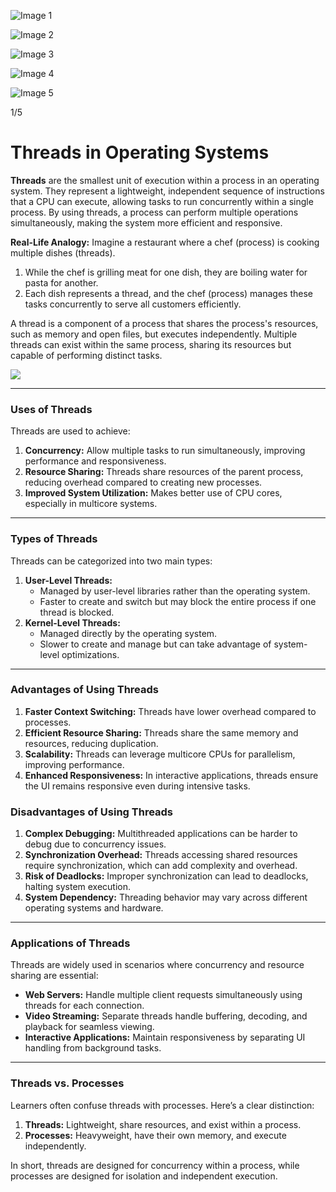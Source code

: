   
![Image 1](https://static.takeuforward.org/premium///OS_P14_Threads_in_Operating_System_1.jpg-EEGdMfhU)

![Image 2](https://static.takeuforward.org/premium///OS_P14_Threads_in_Operating_System_2.jpg-6ygQ-JNY)

![Image 3](https://static.takeuforward.org/premium///OS_P14_Threads_in_Operating_System_3.jpg-dQ6nCAle)

![Image 4](https://static.takeuforward.org/premium///OS_P14_Threads_in_Operating_System_4.jpg-e5AOTV_g)

![Image 5](https://static.takeuforward.org/premium///OS_P14_Threads_in_Operating_System_5.jpg-dwk7qcdC)

1/5

# Threads in Operating Systems

**Threads** are the smallest unit of execution within a process in an operating system. They represent a lightweight, independent sequence of instructions that a CPU can execute, allowing tasks to run concurrently within a single process. By using threads, a process can perform multiple operations simultaneously, making the system more efficient and responsive.  
  
**Real-Life Analogy:** Imagine a restaurant where a chef (process) is cooking multiple dishes (threads).

1. While the chef is grilling meat for one dish, they are boiling water for pasta for another.
2. Each dish represents a thread, and the chef (process) manages these tasks concurrently to serve all customers efficiently.

  
A thread is a component of a process that shares the process's resources, such as memory and open files, but executes independently. Multiple threads can exist within the same process, sharing its resources but capable of performing distinct tasks.  
  
![](https://static.takeuforward.org/premium/Process%20Management/Threads%20in%20Operating%20System/Image_1-DN-IsoJQ)  

---

### Uses of Threads

Threads are used to achieve:

1. **Concurrency:** Allow multiple tasks to run simultaneously, improving performance and responsiveness.
2. **Resource Sharing:** Threads share resources of the parent process, reducing overhead compared to creating new processes.
3. **Improved System Utilization:** Makes better use of CPU cores, especially in multicore systems.

  

---

### Types of Threads

Threads can be categorized into two main types:

1. **User-Level Threads:**
    - Managed by user-level libraries rather than the operating system.
    - Faster to create and switch but may block the entire process if one thread is blocked.
2. **Kernel-Level Threads:**
    - Managed directly by the operating system.
    - Slower to create and manage but can take advantage of system-level optimizations.

  

---

### Advantages of Using Threads

1. **Faster Context Switching:** Threads have lower overhead compared to processes.
2. **Efficient Resource Sharing:** Threads share the same memory and resources, reducing duplication.
3. **Scalability:** Threads can leverage multicore CPUs for parallelism, improving performance.
4. **Enhanced Responsiveness:** In interactive applications, threads ensure the UI remains responsive even during intensive tasks.

  

### Disadvantages of Using Threads

1. **Complex Debugging:** Multithreaded applications can be harder to debug due to concurrency issues.
2. **Synchronization Overhead:** Threads accessing shared resources require synchronization, which can add complexity and overhead.
3. **Risk of Deadlocks:** Improper synchronization can lead to deadlocks, halting system execution.
4. **System Dependency:** Threading behavior may vary across different operating systems and hardware.

  

---

### Applications of Threads

Threads are widely used in scenarios where concurrency and resource sharing are essential:

- **Web Servers:** Handle multiple client requests simultaneously using threads for each connection.
- **Video Streaming:** Separate threads handle buffering, decoding, and playback for seamless viewing.
- **Interactive Applications:** Maintain responsiveness by separating UI handling from background tasks.

  

---

### Threads vs. Processes

Learners often confuse threads with processes. Here’s a clear distinction:

1. **Threads:** Lightweight, share resources, and exist within a process.
2. **Processes:** Heavyweight, have their own memory, and execute independently.

  
In short, threads are designed for concurrency within a process, while processes are designed for isolation and independent execution.